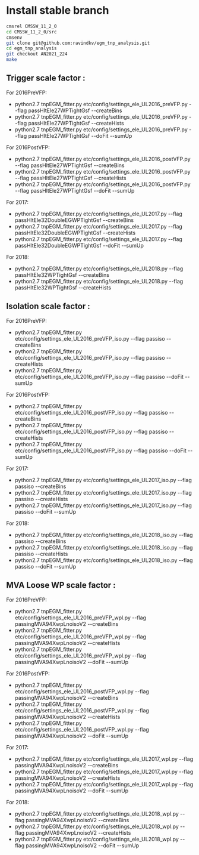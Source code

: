 # Install stable branch
```bash
cmsrel CMSSW_11_2_0
cd CMSSW_11_2_0/src
cmsenv
git clone git@github.com:ravindkv/egm_tnp_analysis.git 
cd egm_tnp_analysis
git checkout AN2021_224
make 
```
## Trigger scale factor :

For 2016PreVFP:
 * python2.7 tnpEGM_fitter.py etc/config/settings_ele_UL2016_preVFP.py  --flag passHltEle27WPTightGsf --createBins
 * python2.7 tnpEGM_fitter.py etc/config/settings_ele_UL2016_preVFP.py  --flag passHltEle27WPTightGsf --createHists
 * python2.7 tnpEGM_fitter.py etc/config/settings_ele_UL2016_preVFP.py  --flag passHltEle27WPTightGsf --doFit --sumUp

For 2016PostVFP:
 * python2.7 tnpEGM_fitter.py etc/config/settings_ele_UL2016_postVFP.py  --flag passHltEle27WPTightGsf --createBins
 * python2.7 tnpEGM_fitter.py etc/config/settings_ele_UL2016_postVFP.py  --flag passHltEle27WPTightGsf --createHists
 * python2.7 tnpEGM_fitter.py etc/config/settings_ele_UL2016_postVFP.py  --flag passHltEle27WPTightGsf --doFit --sumUp

For 2017:
 * python2.7 tnpEGM_fitter.py etc/config/settings_ele_UL2017.py  --flag passHltEle32DoubleEGWPTightGsf --createBins
 * python2.7 tnpEGM_fitter.py etc/config/settings_ele_UL2017.py  --flag passHltEle32DoubleEGWPTightGsf --createHists
 * python2.7 tnpEGM_fitter.py etc/config/settings_ele_UL2017.py  --flag passHltEle32DoubleEGWPTightGsf --doFit --sumUp

For 2018:
 * python2.7 tnpEGM_fitter.py etc/config/settings_ele_UL2018.py  --flag passHltEle32WPTightGsf  --createBins
 * python2.7 tnpEGM_fitter.py etc/config/settings_ele_UL2018.py  --flag passHltEle32WPTightGsf  --createHists


## Isolation scale factor :

For 2016PreVFP:
 * python2.7 tnpEGM_fitter.py etc/config/settings_ele_UL2016_preVFP_iso.py  --flag passiso --createBins
 * python2.7 tnpEGM_fitter.py etc/config/settings_ele_UL2016_preVFP_iso.py  --flag passiso --createHists
 * python2.7 tnpEGM_fitter.py etc/config/settings_ele_UL2016_preVFP_iso.py  --flag passiso --doFit --sumUp

For 2016PostVFP:
 * python2.7 tnpEGM_fitter.py etc/config/settings_ele_UL2016_postVFP_iso.py  --flag passiso --createBins
 * python2.7 tnpEGM_fitter.py etc/config/settings_ele_UL2016_postVFP_iso.py  --flag passiso --createHists
 * python2.7 tnpEGM_fitter.py etc/config/settings_ele_UL2016_postVFP_iso.py  --flag passiso --doFit --sumUp

For 2017:
 * python2.7 tnpEGM_fitter.py etc/config/settings_ele_UL2017_iso.py  --flag passiso --createBins
 * python2.7 tnpEGM_fitter.py etc/config/settings_ele_UL2017_iso.py  --flag passiso --createHists
 * python2.7 tnpEGM_fitter.py etc/config/settings_ele_UL2017_iso.py  --flag passiso --doFit --sumUp

For 2018:
 * python2.7 tnpEGM_fitter.py etc/config/settings_ele_UL2018_iso.py  --flag passiso  --createBins
 * python2.7 tnpEGM_fitter.py etc/config/settings_ele_UL2018_iso.py  --flag passiso  --createHists
 * python2.7 tnpEGM_fitter.py etc/config/settings_ele_UL2018_iso.py  --flag passiso  --doFit --sumUp

## MVA Loose WP scale factor :

For 2016PreVFP:
 * python2.7 tnpEGM_fitter.py etc/config/settings_ele_UL2016_preVFP_wpl.py  --flag passingMVA94XwpLnoisoV2 --createBins
 * python2.7 tnpEGM_fitter.py etc/config/settings_ele_UL2016_preVFP_wpl.py  --flag passingMVA94XwpLnoisoV2 --createHists
 * python2.7 tnpEGM_fitter.py etc/config/settings_ele_UL2016_preVFP_wpl.py  --flag passingMVA94XwpLnoisoV2 --doFit --sumUp

For 2016PostVFP:
 * python2.7 tnpEGM_fitter.py etc/config/settings_ele_UL2016_postVFP_wpl.py  --flag passingMVA94XwpLnoisoV2 --createBins
 * python2.7 tnpEGM_fitter.py etc/config/settings_ele_UL2016_postVFP_wpl.py  --flag passingMVA94XwpLnoisoV2 --createHists
 * python2.7 tnpEGM_fitter.py etc/config/settings_ele_UL2016_postVFP_wpl.py  --flag passingMVA94XwpLnoisoV2 --doFit --sumUp

For 2017:
 * python2.7 tnpEGM_fitter.py etc/config/settings_ele_UL2017_wpl.py  --flag passingMVA94XwpLnoisoV2 --createBins
 * python2.7 tnpEGM_fitter.py etc/config/settings_ele_UL2017_wpl.py  --flag passingMVA94XwpLnoisoV2 --createHists
 * python2.7 tnpEGM_fitter.py etc/config/settings_ele_UL2017_wpl.py  --flag passingMVA94XwpLnoisoV2 --doFit --sumUp

For 2018:
 * python2.7 tnpEGM_fitter.py etc/config/settings_ele_UL2018_wpl.py  --flag passingMVA94XwpLnoisoV2  --createBins
 * python2.7 tnpEGM_fitter.py etc/config/settings_ele_UL2018_wpl.py  --flag passingMVA94XwpLnoisoV2  --createHists
 * python2.7 tnpEGM_fitter.py etc/config/settings_ele_UL2018_wpl.py  --flag passingMVA94XwpLnoisoV2  --doFit --sumUp

